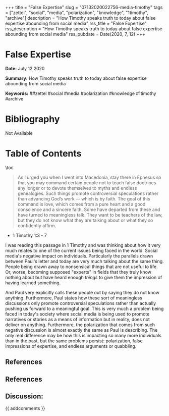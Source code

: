 +++
title = "False Expertise"
slug = "07132020022756-media-timothy"
tags = ["zettel", "social", "media", "polarization", "knowledge", "1timothy", "archive"]
description = "How Timothy speaks truth to today about false expertise abounding from social media"
rss_title = "False Expertise"
rss_description = "How Timothy speaks truth to today about false expertise abounding from social media"
rss_pubdate = Date(2020, 7, 12)
+++



False Expertise
=========

**Date:** July 12 2020

**Summary:** How Timothy speaks truth to today about false expertise abounding from social media

**Keywords:** ##zettel #social #media #polarization #knowledge #1timothy #archive

Bibliography
==========

Not Available

Table of Contents
=========

\toc

> As I urged you when I went into Macedonia, stay there in Ephesus so that you may command certain people not to teach false doctrines any longer or to devote themselves to myths and endless genealogies. Such things promote controversial speculations rather than advancing God’s work — which is by faith. The goal of this command is love, which comes from a pure heart and a good conscience and a sincere faith. Some have departed from these and have turned to meaningless talk. They want to be teachers of the law, but they do not know what they are talking about or what they so confidently affirm.


  * 1 Timothy 1:3 - 7

I was reading this passage in 1 Timothy and was thinking about how it very much relates to one of the current issues being faced in the world. Social media's negative impact on individuals. Particularly the parallels drawn between Paul's letter and today are very much talking about the same thing. People being drawn away to nonsensical things that are not useful to life. Or, worse, becoming supposed "experts" in fields that they truly know nothing about but have heard enough *things* to give them the impression of having learned something.

And Paul very explicitly calls these people out by saying they do not know anything. Furthermore, Paul states how these sort of meaningless discussions only promote controversial speculations rather than actually pushing us forward to a meaningful goal. This is very much a problem being faced in today's society where social media is being used to promote narratives or stories as a means of information but in reality, does not deliver on anything. Furthermore, the polarization that comes from such negative discussion is almost exactly the same as Paul is describing. The only real difference may be how this is impacting so many more individuals than in the past, but the same problems persist: polarization, false impressions of expertise, and endless arguments or quabbling. 

## References

## References
## Discussion: 

{{ addcomments }}
